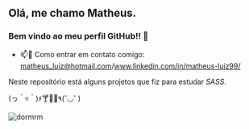 ## Olá, me chamo Matheus.
### Bem vindo ao meu perfil GitHub!! 👋

- 📫📧 Como entrar em contato comigo: matheus_luiz@hotmail.com/www.linkedin.com/in/matheus-luiz99/

Neste repositório está alguns projetos que fiz para estudar <i>SASS</i>.

(っ＾▿＾)۶🍸🌟🍺٩(˘◡˘ )

![dormrm](https://user-images.githubusercontent.com/55817291/171970663-7c8a8e36-6263-458d-8f15-ed12996ba008.gif)

